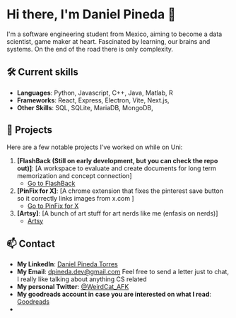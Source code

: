 # Hi there, I'm Daniel Pineda 👋

I'm a software engineering student from Mexico, aiming to become a data scientist, game maker at heart. Fascinated by learning, our brains and systems. On the end of the road there is only complexity.

## 🛠️ Current skills

- **Languages**: Python, Javascript, C++, Java, Matlab, R
- **Frameworks**: React, Express, Electron, Vite, Next.js, 
- **Other Skills**: SQL, SQLite, MariaDB, MongoDB, 

## 🌟 Projects

Here are a few notable projects I've worked on while on Uni:

1. **[FlashBack (Still on early development, but you can check the repo out)]**: [A workspace to evaluate and create documents for long term memorization and concept connection]
   - [Go to FlashBack](https://github.com/WeirdCatAFK/Flashback)
2. **[PinFix for X]**: [A chrome extension that fixes the pinterest save button so it correctly links images from x.com ]
   - [Go to PinFix for X](https://github.com/WeirdCatAFK/PinFix)
3. **[Artsy]**: [A bunch of art stuff for art nerds like me (enfasis on nerds)]
   - [Artsy](https://weirdcatafk.github.io/artsy/)


## 📫 Contact
- **My LinkedIn**: [Daniel Pineda Torres](https://www.linkedin.com/in/daniel-pineda-torres-64a5a4314/)
- **My Email**: dpineda.dev@gmail.com
Feel free to send a letter just to chat, I really like talking about anything CS related
- **My personal Twitter**: [@WeirdCat_AFK](https://x.com/WeirdCat_AFK)
- **My goodreads account in case you are interested on what I read**: [Goodreads](https://www.goodreads.com/user/show/144393475-daniel)
- 
